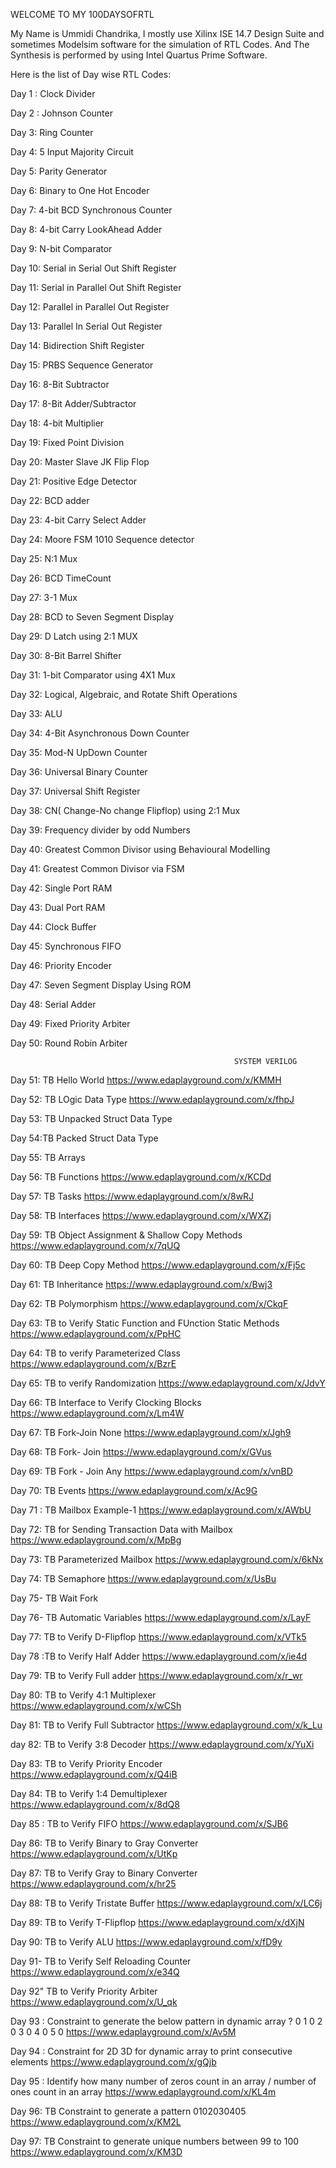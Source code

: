 WELCOME TO MY 100DAYSOFRTL

My Name is Ummidi Chandrika, I mostly use Xilinx ISE 14.7 Design Suite and sometimes Modelsim software for the simulation of RTL Codes. And The Synthesis is performed by using Intel Quartus Prime Software.


Here is the list of Day wise RTL Codes:

Day 1 : Clock Divider


Day 2 : Johnson Counter


Day 3: Ring Counter


Day 4: 5 Input Majority Circuit


Day 5: Parity Generator


Day 6: Binary to One Hot Encoder


Day 7: 4-bit BCD Synchronous Counter


Day 8: 4-bit Carry LookAhead Adder


Day 9: N-bit Comparator


Day 10: Serial in Serial Out Shift Register


Day 11: Serial in Parallel Out Shift Register


Day 12: Parallel in Parallel Out Register


Day 13: Parallel In Serial Out Register


Day 14: Bidirection Shift Register


Day 15: PRBS Sequence Generator


Day 16: 8-Bit Subtractor


Day 17: 8-Bit Adder/Subtractor


Day 18: 4-bit Multiplier


Day 19: Fixed Point Division

Day 20: Master Slave JK Flip Flop

Day 21: Positive Edge Detector

Day 22:	BCD adder

Day 23:	4-bit Carry Select Adder

Day 24:	Moore FSM 1010 Sequence detector

Day 25:	N:1 Mux

Day 26: BCD TimeCount

Day 27: 3-1 Mux

Day 28: BCD to Seven Segment Display

Day 29: D Latch using 2:1 MUX

Day 30: 8-Bit Barrel Shifter

Day 31: 1-bit Comparator using 4X1 Mux

Day 32: Logical, Algebraic, and Rotate Shift Operations

Day 33: ALU

Day 34: 4-Bit Asynchronous Down Counter

Day 35: Mod-N UpDown Counter

Day 36: Universal Binary Counter

Day 37: Universal Shift Register

Day 38: CN( Change-No change Flipflop) using 2:1 Mux

Day 39: Frequency divider by odd Numbers

Day 40: Greatest Common Divisor using Behavioural Modelling

Day 41: Greatest Common Divisor via FSM

Day 42: Single Port RAM

Day 43: Dual Port RAM

Day 44: Clock Buffer

Day 45: Synchronous FIFO

Day 46: Priority Encoder

Day 47: Seven Segment Display Using ROM

Day 48: Serial Adder

Day 49: Fixed Priority Arbiter

Day 50: Round Robin Arbiter

                                                      SYSTEM VERILOG

Day 51: TB Hello World   https://www.edaplayground.com/x/KMMH

Day 52: TB LOgic Data Type   https://www.edaplayground.com/x/fhpJ

Day 53: TB Unpacked Struct Data Type

Day 54:TB Packed Struct Data Type

Day 55: TB Arrays

Day 56: TB Functions  https://www.edaplayground.com/x/KCDd

Day 57: TB Tasks   https://www.edaplayground.com/x/8wRJ

Day 58: TB Interfaces   https://www.edaplayground.com/x/WXZj

Day 59: TB Object Assignment & Shallow Copy Methods   https://www.edaplayground.com/x/7qUQ

Day 60: TB Deep Copy Method                           https://www.edaplayground.com/x/Fj5c

Day 61: TB Inheritance  https://www.edaplayground.com/x/Bwj3

Day 62: TB Polymorphism https://www.edaplayground.com/x/CkqF

Day 63: TB to Verify Static Function and FUnction Static Methods https://www.edaplayground.com/x/PpHC

Day 64: TB to verify Parameterized Class https://www.edaplayground.com/x/BzrE

Day 65: TB to verify Randomization https://www.edaplayground.com/x/JdvY

Day 66: TB Interface to Verify Clocking Blocks https://www.edaplayground.com/x/Lm4W

Day 67: TB Fork-Join None  https://www.edaplayground.com/x/Jgh9

Day 68: TB Fork- Join https://www.edaplayground.com/x/GVus

Day 69: TB Fork - Join Any https://www.edaplayground.com/x/vnBD

Day 70: TB Events  https://www.edaplayground.com/x/Ac9G

Day 71 : TB Mailbox Example-1 https://www.edaplayground.com/x/AWbU

Day 72: TB for Sending Transaction Data with Mailbox  https://www.edaplayground.com/x/MpBg

Day 73: TB Parameterized Mailbox  https://www.edaplayground.com/x/6kNx

Day 74: TB Semaphore https://www.edaplayground.com/x/UsBu

Day 75- TB Wait Fork

Day 76- TB Automatic Variables https://www.edaplayground.com/x/LayF

Day 77: TB to Verify D-Flipflop  https://www.edaplayground.com/x/VTk5

Day 78 :TB to Verify Half Adder  https://www.edaplayground.com/x/ie4d

Day 79: TB to Verify Full adder   https://www.edaplayground.com/x/r_wr

Day 80: TB to Verify 4:1 Multiplexer   https://www.edaplayground.com/x/wCSh

Day 81: TB to Verify Full Subtractor   https://www.edaplayground.com/x/k_Lu

day 82: TB to Verify 3:8 Decoder   https://www.edaplayground.com/x/YuXi 

Day 83: TB to Verify Priority Encoder   https://www.edaplayground.com/x/Q4iB

Day 84: TB to Verify 1:4 Demultiplexer  https://www.edaplayground.com/x/8dQ8

Day 85 : TB to Verify FIFO  https://www.edaplayground.com/x/SJB6

Day 86: TB to Verify Binary to Gray Converter  https://www.edaplayground.com/x/UtKp

Day 87: TB to Verify Gray to Binary Converter   https://www.edaplayground.com/x/hr25

Day 88: TB to Verify Tristate Buffer   https://www.edaplayground.com/x/LC6j

Day 89: TB to Verify T-Flipflop  https://www.edaplayground.com/x/dXjN

Day 90: TB to Verify ALU  https://www.edaplayground.com/x/fD9y

Day 91- TB to Verify Self Reloading Counter  https://www.edaplayground.com/x/e34Q

Day 92" TB to Verify Priority Arbiter  https://www.edaplayground.com/x/U_qk

Day 93 :  Constraint to generate the below pattern in dynamic array ? 0 1 0 2 0 3 0 4 0 5 0   https://www.edaplayground.com/x/Av5M

Day 94 : Constraint for 2D 3D for dynamic array to print consecutive elements  https://www.edaplayground.com/x/gQjb

Day 95 :  Identify how many number of zeros count in an array / number of ones count in an array  https://www.edaplayground.com/x/KL4m

Day 96: TB Constraint to generate a pattern 0102030405    https://www.edaplayground.com/x/KM2L

Day 97: TB Constraint to generate unique numbers between 99 to 100    https://www.edaplayground.com/x/KM3D 

